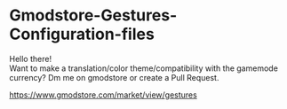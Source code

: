 # Gmodstore-Gestures-Configuration-files

Hello there!  
Want to make a translation/color theme/compatibility with the gamemode currency? Dm me on gmodstore or create a Pull Request.

https://www.gmodstore.com/market/view/gestures
